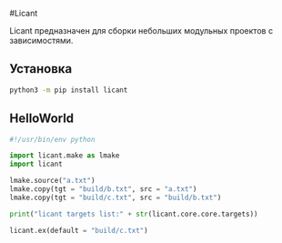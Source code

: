 #Licant

Licant предназначен для сборки небольших модульных проектов с зависимостями.

Установка
---------
```sh
python3 -m pip install licant
```

HelloWorld
----------
```python
#!/usr/bin/env python

import licant.make as lmake
import licant

lmake.source("a.txt")
lmake.copy(tgt = "build/b.txt", src = "a.txt")
lmake.copy(tgt = "build/c.txt", src = "build/b.txt")

print("licant targets list:" + str(licant.core.core.targets))

licant.ex(default = "build/c.txt")
```